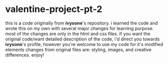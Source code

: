 # valentine-project-pt-2
this is a code originally from **ivysone**'s repository.
i learned the code and wrote this on my own with several major changes for learning purpose.
most of the changes are only in the html and css files.
if you want the original code/want detailed description of the code, i'd direct you towards **ivysone**'s profile, however you're welcome to use my code for it's modified elements
changes from original files are: styling, images, and creative differences.
enjoy!

